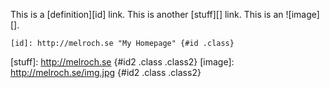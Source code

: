 This is a [definition][id] link.
This is another [stuff][] link.
This is an ![image][].

    [id]: http://melroch.se "My Homepage" {#id .class}
[stuff]: http://melroch.se {#id2 .class .class2}
                [image]: http://melroch.se/img.jpg {#id2 .class .class2}

